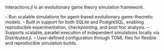 Interactions.jl is an evolutionary game theory simulation framework.

– Run scalable simulations for agent-based evolutionary game-theoretic models.
– Built in support for both SQLite and PostgreSQL, enabling reproducible experimentation, checkpointing, and post hoc analysis.
– Supports scalable, parallel execution of independent simulations locally via Distributed.jl.
– User-defined configuration through TOML files for flexible and reproducible simulation builds.
